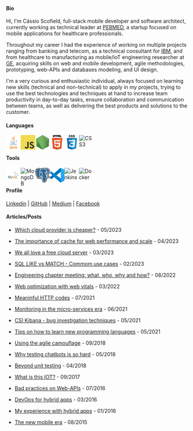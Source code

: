 #### Bio

Hi, I'm Cássio Scofield, full-stack mobile developer and software architect, currently working as technical leader at [PEBMED](https://whitebook.pebmed.com.br/planos "PEBMED Whitebook Website"), a startup focused on mobile applications for healthcare professionals.

Throughout my career I had the experience of working on multiple projects ranging from banking and telecom, as a technical consultant for [IBM](https://www.ibm.com/ "IBM"), and from healthcare to manufacturing as mobile/IoT engineering researcher at [GE](https://www.ge.com/ "General Electric"), acquiring skills on web and mobile development, agile methodologies, prototyping, web-APIs and databases modeling, and UI design.

I'm a very curious and enthusiastic individual, always focused on learning new skills (technical and non-technical) to apply in my projects, trying to use the best technologies and techniques at hand to increase team productivity in day-to-day tasks, ensure collaboration and communication between teams, as well as delivering the best products and solutions to the customer.


#### Languages  

[<img align="left" alt="Java" width="40px" src="https://raw.githubusercontent.com/github/explore/80688e429a7d4ef2fca1e82350fe8e3517d3494d/topics/java/java.png" />](https://en.wikipedia.org/wiki/Java_(programming_language))
[<img align="left" alt="JavaScript" width="40px" src="https://raw.githubusercontent.com/github/explore/80688e429a7d4ef2fca1e82350fe8e3517d3494d/topics/javascript/javascript.png" />](https://en.wikipedia.org/wiki/JavaScript)
[<img align="left" alt="Node.js" width="40px" src="https://raw.githubusercontent.com/github/explore/80688e429a7d4ef2fca1e82350fe8e3517d3494d/topics/nodejs/nodejs.png" />](https://en.wikipedia.org/wiki/Node.js)
[<img align="left" alt="HTML5" width="40px" src="https://raw.githubusercontent.com/github/explore/80688e429a7d4ef2fca1e82350fe8e3517d3494d/topics/html/html.png" />](https://en.wikipedia.org/wiki/HTML)
[<img align="left" alt="CSS3" width="40px" src="https://raw.githubusercontent.com/github/explore/80688e429a7d4ef2fca1e82350fe8e3517d3494d/topics/css/css.png" />](https://en.wikipedia.org/wiki/CSS)
[<img align="left" alt="CSS3" width="40px" src="https://icons-for-free.com/iconfiles/png/128/vscode+icons+type+typescript+official-1324451509037108090.png" />](https://en.wikipedia.org/wiki/TypeScript)


<br/><br/>
  
  
#### Tools  

[<img align="left" alt="MySQL" width="40px" src="https://raw.githubusercontent.com/github/explore/80688e429a7d4ef2fca1e82350fe8e3517d3494d/topics/mysql/mysql.png" />](https://en.wikipedia.org/wiki/MySQL)
[<img align="left" alt="MongoDB" width="40px" src="https://dashboard.absam.io/img/mongo_db.png" />](https://en.wikipedia.org/wiki/MongoDB)
[<img align="left" alt="PostgreSQL" width="40px" src="https://raw.githubusercontent.com/github/explore/80688e429a7d4ef2fca1e82350fe8e3517d3494d/topics/postgresql/postgresql.png" />](https://en.wikipedia.org/wiki/PostgreSQL)
[<img align="left" alt="Visual Studio Code" width="40px" src="https://raw.githubusercontent.com/github/explore/80688e429a7d4ef2fca1e82350fe8e3517d3494d/topics/visual-studio-code/visual-studio-code.png" />](https://code.visualstudio.com/)
[<img align="left" alt="Jenkins" width="40px" src="https://img.icons8.com/color/50/000000/jenkins.png" />](https://en.wikipedia.org/wiki/Jenkins_(software))
[<img align="left" alt="Docker" width="40px" src="https://img.icons8.com/color/452/docker.png" />](https://en.wikipedia.org/wiki/Docker_(software))

<br/><br/>
  

#### Profile

[Linkedin](https://www.linkedin.com/in/cassioscofield/ "Linkedin Profile")  | [GitHub](https://github.com/cassioscofield/ "Linkedin Profile") | [Medium](https://cassioscofield.medium.com/ "Medium Profile") | [Facebook](https://www.facebook.com/cassioscofield "Facebook Profile")


#### Articles/Posts

- [Which cloud provider is cheaper?](https://www.linkedin.com/pulse/which-cloud-provider-cheaper-c%25C3%25A1ssio-scofield/) - 05/2023
  
- [The importance of cache for web performance and scale](https://www.linkedin.com/pulse/importance-cache-web-performance-scale-c%25C3%25A1ssio-scofield/?trackingId=H9zXQeeqTay%2FMH9jorrHtA%3D%3D) - 04/2023

- [We all love a free cloud server](https://www.linkedin.com/pulse/we-all-love-free-cloud-server-c%25C3%25A1ssio-scofield/?trackingId=5JjidqrIRXGDGFY%2B5pEWCQ%3D%3D) - 03/2023

- [SQL LIKE vs MATCH - Commom use cases](https://www.linkedin.com/pulse/sql-like-vs-match-casos-de-uso-c%25C3%25A1ssio-scofield/?trackingId=3Z9odxgsH0NfTm2%2B1DEkow%3D%3D) - 02/2023

- [Engineering chapter meeting: what, who, why and how?](https://www.linkedin.com/pulse/engineering-chapter-meeting-what-hwho-why-how-c%C3%A1ssio-scofield/) - 08/2022

- [Web optimization with web vitals](https://www.linkedin.com/pulse/web-vitals-e-otimiza%C3%A7%C3%A3o-de-p%C3%A1ginas-c%C3%A1ssio-scofield/) - 03/2022

- [Meaninful HTTP codes](https://www.linkedin.com/pulse/c%25C3%25B3digos-http-com-prop%25C3%25B3sito-c%25C3%25A1ssio-scofield/?trackingId=RnSBuCTxSuG8R76%2F3CnmIw%3D%3D) - 07/2021

- [Monitoring in the micro-services era](https://www.linkedin.com/pulse/monitoring-observability-micro-services-era-c%C3%A1ssio-scofield/) - 06/2021

- [CSI Kibana - bug investigation techniques](https://www.linkedin.com/pulse/csi-kibana-investiga%C3%A7%C3%A3o-de-bug-c%C3%A1ssio-scofield/) - 05/2021

- [Tips on how to learn new programming languages](https://www.linkedin.com/pulse/5-dicas-para-aprender-uma-nova-linguagem-de-c%C3%A1ssio-scofield/) - 05/2021

- [Using the agile camouflage](https://www.linkedin.com/pulse/usando-camuflagem-agile-c%C3%A1ssio-scofield/) - 09/2018

- [Why testing chatbots is so hard](https://www.linkedin.com/pulse/porque-testar-um-chatbot-%C3%A9-t%C3%A3o-dif%C3%ADcil-c%C3%A1ssio-scofield/) - 05/2018

- [Beyond unit testing](https://www.linkedin.com/pulse/testes-automatizados-al%C3%A9m-dos-unit%C3%A1rios-c%C3%A1ssio-scofield/) - 04/2018

- [What is this IOT?](https://www.linkedin.com/pulse/o-que-%C3%A9-essa-tal-de-internet-das-coisas-c%C3%A1ssio-scofield/) - 09/2017

- [Bad practices on Web-APIs](https://www.linkedin.com/pulse/m%C3%A1s-pr%C3%A1ticas-em-apis-http-c%C3%A1ssio-scofield/) - 07/2016

- [DevOps for hybrid apps](https://www.linkedin.com/pulse/devops-para-aplicativos-h%C3%ADbridos-c%C3%A1ssio-scofield/) - 03/2016

- [My experience with hybrid apps](https://www.linkedin.com/pulse/minha-experi%C3%AAncia-com-desenvolvimento-h%C3%ADbrido-c%C3%A1ssio-scofield/) - 01/2016

- [The new mobile era](https://www.linkedin.com/pulse/nova-era-do-mobile-c%C3%A1ssio-scofield/) - 08/2015
 

